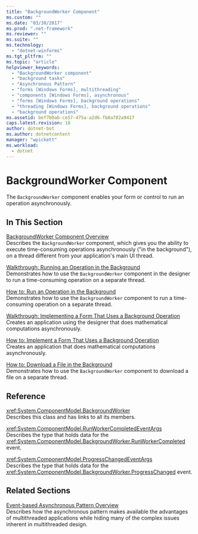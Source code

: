 ```yaml
---
title: "BackgroundWorker Component"
ms.custom: ""
ms.date: "03/30/2017"
ms.prod: ".net-framework"
ms.reviewer: ""
ms.suite: ""
ms.technology: 
  - "dotnet-winforms"
ms.tgt_pltfrm: ""
ms.topic: "article"
helpviewer_keywords: 
  - "BackgroundWorker component"
  - "background tasks"
  - "Asynchronous Pattern"
  - "forms [Windows Forms], multithreading"
  - "components [Windows Forms], asynchronous"
  - "forms [Windows Forms], background operations"
  - "threading [Windows Forms], background operations"
  - "background operations"
ms.assetid: bef7b0ab-ce57-475a-a2d6-fb8a702a9417
caps.latest.revision: 18
author: dotnet-bot
ms.author: dotnetcontent
manager: "wpickett"
ms.workload: 
  - dotnet
---
```

# BackgroundWorker Component
The `BackgroundWorker` component enables your form or control to run an operation asynchronously.  
  
## In This Section  
 [BackgroundWorker Component Overview](../../../../docs/framework/winforms/controls/backgroundworker-component-overview.md)  
 Describes the `BackgroundWorker` component, which gives you the ability to execute time-consuming operations asynchronously ("in the background"), on a thread different from your application's main UI thread.  
  
 [Walkthrough: Running an Operation in the Background](../../../../docs/framework/winforms/controls/walkthrough-running-an-operation-in-the-background.md)  
 Demonstrates how to use the `BackgroundWorker` component in the designer to run a time-consuming operation on a separate thread.  
  
 [How to: Run an Operation in the Background](../../../../docs/framework/winforms/controls/how-to-run-an-operation-in-the-background.md)  
 Demonstrates how to use the `BackgroundWorker` component to run a time-consuming operation on a separate thread.  
  
 [Walkthrough: Implementing a Form That Uses a Background Operation](../../../../docs/framework/winforms/controls/walkthrough-implementing-a-form-that-uses-a-background-operation.md)  
 Creates an application using the designer that does mathematical computations asynchronously.  
  
 [How to: Implement a Form That Uses a Background Operation](../../../../docs/framework/winforms/controls/how-to-implement-a-form-that-uses-a-background-operation.md)  
 Creates an application that does mathematical computations asynchronously.  
  
 [How to: Download a File in the Background](../../../../docs/framework/winforms/controls/how-to-download-a-file-in-the-background.md)  
 Demonstrates how to use the `BackgroundWorker` component to download a file on a separate thread.  
  
## Reference  
 <xref:System.ComponentModel.BackgroundWorker>  
 Describes this class and has links to all its members.  
  
 <xref:System.ComponentModel.RunWorkerCompletedEventArgs>  
 Describes the type that holds data for the <xref:System.ComponentModel.BackgroundWorker.RunWorkerCompleted> event.  
  
 <xref:System.ComponentModel.ProgressChangedEventArgs>  
 Describes the type that holds data for the <xref:System.ComponentModel.BackgroundWorker.ProgressChanged> event.  
  
## Related Sections  
 [Event-based Asynchronous Pattern Overview](../../../../docs/standard/asynchronous-programming-patterns/event-based-asynchronous-pattern-overview.md)  
 Describes how the asynchronous pattern makes available the advantages of multithreaded applications while hiding many of the complex issues inherent in multithreaded design.
